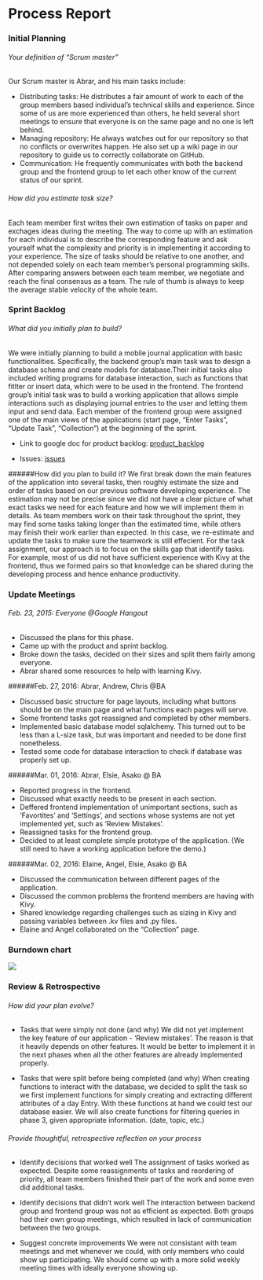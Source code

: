 # Process Report
### Initial Planning
###### Your definition of “Scrum master”
Our Scrum master is Abrar, and his main tasks include:
- Distributing tasks: He distributes a fair amount of work to each of the group members based individual’s technical skills and experience. Since some of us are more experienced than others, he held several short meetings to ensure that everyone is on the same page and no one is left behind.
- Managing repository: He always watches out for our repository so that no conflicts or overwrites happen. He also set up a wiki page in our repository to guide us to correctly collaborate on GitHub.
- Communication: He frequently communicates with both the backend group and the frontend group to let each other know of the current status of our sprint.

###### How did you estimate task size?
Each team member first writes their own estimation of tasks on paper and exchages ideas during the meeting. The way to come up with an estimation for each individual is to describe the corresponding feature and ask yourself what the complexity and priority is in implementing it according to your experience. The size of tasks should be relative to one another, and not depended solely on each team member’s personal programming skills. After comparing answers between each team member, we negotiate and reach the final consensus as a team. The rule of thumb is always to keep the average stable velocity of the whole team.

### Sprint Backlog
###### What did you initially plan to build?
We were initially planning to build a mobile journal application with basic functionalities. Specifically, the backend group’s main task was to design a database schema and create models for database.Their initial tasks also included writing programs for database interaction, such as functions that fitlter or insert data, which were to be used in the frontend. The frontend group’s initial task was to build a working application that allows simple interactions such as displaying journal entries to the user and letting them input and send data. Each member of the frontend group were assigned one of the main views of the applications (start page, “Enter Tasks”, “Update Task”, “Collection”) at the beginning of the sprint.

- Link to google doc for product backlog:
[product_backlog](https://docs.google.com/document/d/1uXtG43CzZRig-FC1BOYNw3aYHi4ZhYMMwEpc99hQ6J8/edit)

- Issues:
[issues](https://github.com/csc301-winter-2016/project-team12/issues)

######How did you plan to build it?
We first break down the main features of the application into several tasks, then roughly estimate the size and order of tasks based on our previous software developing experience. The estimation may not be precise since we did not have a clear picture of what exact tasks we need for each feature and how we will implement them in details. As team members work on their task throughout the sprint, they may find some tasks taking longer than the estimated time, while others may finish their work earlier than expected. In this case, we re-estimate and update the tasks to make sure the teamwork is still effecient.
For the task assignment, our approach is to focus on the skills gap that identify tasks. For example, most of us did not have sufficient experience with Kivy at the frontend, thus we formed pairs so that knowledge can be shared during the developing process and hence enhance productivity. 


### Update Meetings
###### Feb. 23, 2015: Everyone @Google Hangout
- Discussed the plans for this phase.
- Came up with the product and sprint backlog.
- Broke down the tasks, decided on their sizes and split them fairly among everyone.
- Abrar shared some resources to help with learning Kivy.

######Feb. 27, 2016: Abrar, Andrew, Chris @BA
- Discussed basic structure for page layouts, including what buttons should be on the main page and what functions each pages will serve.
- Some frontend tasks got reassigned and completed by other members.
- Implemented basic database model sqlalchemy. This turned out to be less than a L-size task, but was important and needed to be done first nonetheless.
- Tested some code for database interaction to check if database was properly set up.

######Mar. 01, 2016: Abrar, Elsie, Asako @ BA
- Reported progress in the frontend.
- Discussed what exactly needs to be present in each section.
- Deffered frontend implementation of unimportant sections, such as ‘Favortites’ and ‘Settings’, and sections whose systems are not yet implemented yet, such as ‘Review Mistakes’.
- Reassigned tasks for the frontend group.
- Decided to at least complete simple prototype of the application. (We still need to have a working application before the demo.)

######Mar. 02, 2016: Elaine, Angel, Elsie, Asako @ BA
- Discussed the communication between different pages of the application.
- Discussed the common problems the frontend members are having with Kivy.
- Shared knowledge regarding challenges such as sizing in Kivy and passing variables between .kv files and .py files.
- Elaine and Angel collaborated on the “Collection” page.

### Burndown chart
![](https://github.com/csc301-winter-2016/project-team12/blob/master/doc/phase2/images/burndown.png) 



### Review & Retrospective
###### How did your plan evolve?
- Tasks that were simply not done (and why)
We did not yet implement the key feature of our application - ‘Review mistakes’. The reason is that it heavily depends on other features. It would be better to implement it in the next phases when all the other features are already implemented properly.

- Tasks that were split before being completed (and why)
When creating functions to interact with the database, we decided to split the task so we first implement functions for simply creating and extracting different attributes of a day Entry. With these functions at hand we could test our database easier. We will also create functions for filtering queries in phase 3, given appropriate information. (date, topic, etc.)

###### Provide thoughtful, retrospective reflection on your process
- Identify decisions that worked well 
The assignment of tasks worked as expected. Despite some reassignments of tasks and reordering of priority, all team members finished their part of the work and some even did additional tasks.

- Identify decisions that didn’t work well
The interaction between backend group and frontend group was not as efficient as expected. Both groups had their own group meetings, which resulted in lack of communication between the two groups.

- Suggest concrete improvements
We were not consistant with team meetings and met whenever we could, with only members who could show up participating. We should come up with a more solid weekly meeting times with ideally everyone showing up.




